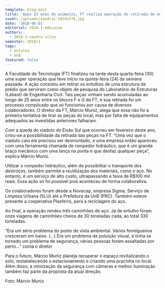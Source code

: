 ```yaml
---
template: blog-post
title: 'Após 25 anos de acúmulos, FT realiza operação de retirada de entulho'
cover: /uploads/sandra1-1024x576.jpg
date: '2018-06-01'
editorial: 2018-1-educacao
authors:
  - 2018-1-sandra-silva
semester: 2018/1
tags:
  - entulho
  - UnB
featured: false
---
```

A Faculdade de Tecnologia (FT) finalizou na tarde desta quarta-feira (30) uma super operação que teve início na quinta-feira (24) da semana passada. A ação consistiu em retirar os entulhos de uma estrutura de prédio que serviram como objeto de pesquisa do Laboratório de Estruturas (Labest) de Engenharia Civil. Tais peças vinham sendo acumuladas ao longo de 25 anos entre os blocos F e G da FT, e sua retirada foi um processo complicado que só funcionou por causa de diversos colaboradores. O diretor da FT, Márcio Muniz, alega que essa não foi a primeira tentativa de tirar as peças do local, mas por falta de equipamentos adequados as investidas anteriores falharam.



Com a queda do viaduto do Eixão Sul que ocorreu em fevereiro deste ano, criou-se a possibilidade da retirada das peças na FT. “Uma vez que o viaduto caiu ele precisou ser desmontado, e uma empresa então apareceu com uma ferramenta chamada de rompedor hidráulico, que é um grande braço mecânico com uma lança na ponta e que desfaz qualquer peça”, explica Márcio Muniz.



Utilizar o rompedor hidráulico, além de possibilitar o transporte dos destroços, também permite a reutilização dos materiais, como o aço. No entanto, é um serviço de alto custo, ultrapassando a faixa de R$100 mil reais. Essa ação só foi possível pois aconteceu de forma colaborativa.

Os colaboradores foram desde a Novacap, empresa Sigma, Serviço de Limpeza Urbana (SLU) até a Prefeitura da UnB (PRC). Também esteve presente a cooperativa Plasferro, para a reciclagem do aço.



Ao final, a operação rendeu três caminhões de aço. Já de entulho foram onze viagens de caminhões cheios de 30 toneladas cada, ao total 330 toneladas.



“Era um sério problema do ponto de vista ambiental. Vários formigueiros cresceram em baixo. (…) Era um problema de poluição visual, e tinha se tornado um problema de segurança, várias pessoas foram assaltadas por perto…” conta o diretor



Para o futuro, Márcio Muniz planeja recuperar o espaço revitalizando o solo, restabelecendo o estacionamento e criando uma pracinha no local. Além disso, a otimização da segurança com câmeras e melhor iluminação também faz parte da proposta da atual direção.



Foto: Márcio Muniz
